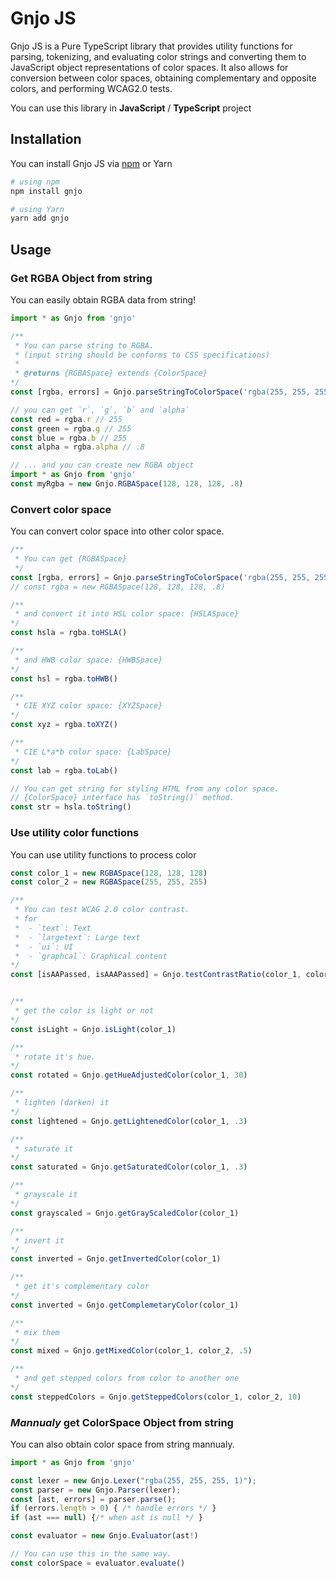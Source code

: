# Gnjo JS

Gnjo JS is a Pure TypeScript library that provides utility functions for parsing, tokenizing, and evaluating color strings and converting them to JavaScript object representations of color spaces. It also allows for conversion between color spaces, obtaining complementary and opposite colors, and performing WCAG2.0 tests.

You can use this library in **JavaScript** / **TypeScript** project

## Installation

You can install Gnjo JS via [npm](https://www.npmjs.com/package/gnjo) or Yarn

```bash
# using npm
npm install gnjo

# using Yarn
yarn add gnjo
```

## Usage

### Get RGBA Object from string

You can easily obtain RGBA data from string!

```ts
import * as Gnjo from 'gnjo'

/** 
 * You can parse string to RGBA.
 * (input string should be conforms to CSS specifications)
 * 
 * @returns {RGBASpace} extends {ColorSpace}
*/
const [rgba, errors] = Gnjo.parseStringToColorSpace('rgba(255, 255, 255, .8)')

// you can get `r`, `g`, `b` and `alpha`
const red = rgba.r // 255
const green = rgba.g // 255
const blue = rgba.b // 255
const alpha = rgba.alpha // .8

// ... and you can create new RGBA object
import * as Gnjo from 'gnjo'
const myRgba = new Gnjo.RGBASpace(128, 128, 128, .8)
```

### Convert color space

You can convert color space into other color space.

```ts
/**
 * You can get {RGBASpace}
 */
const [rgba, errors] = Gnjo.parseStringToColorSpace('rgba(255, 255, 255, .8)')
// const rgba = new RGBASpace(128, 128, 128, .8)

/**
 * and convert it into HSL color space: {HSLASpace}
*/
const hsla = rgba.toHSLA()

/**
 * and HWB color space: {HWBSpace}
*/
const hsl = rgba.toHWB()

/**
 * CIE XYZ color space: {XYZSpace}
*/
const xyz = rgba.toXYZ()

/**
 * CIE L*a*b color space: {LabSpace}
*/
const lab = rgba.toLab()

// You can get string for styling HTML from any color space.
// {ColorSpace} interface has `toString()` method.
const str = hsla.toString()
```

### Use utility color functions

You can use utility functions to process color

```ts
const color_1 = new RGBASpace(128, 128, 128)
const color_2 = new RGBASpace(255, 255, 255)

/**
 * You can test WCAG 2.0 color contrast.
 * for
 *  - `text`: Text
 *  - `largetext`: Large text
 *  - `ui`: UI 
 *  - `graphcal`: Graphical content
*/
const [isAAPassed, isAAAPassed] = Gnjo.testContrastRatio(color_1, color_1, "text")


/**
 * get the color is light or not
*/
const isLight = Gnjo.isLight(color_1)

/**
 * rotate it's hue.
*/
const rotated = Gnjo.getHueAdjustedColor(color_1, 30)

/**
 * lighten (darken) it
*/
const lightened = Gnjo.getLightenedColor(color_1, .3)

/**
 * saturate it
*/
const saturated = Gnjo.getSaturatedColor(color_1, .3)

/**
 * grayscale it
*/
const grayscaled = Gnjo.getGrayScaledColor(color_1)

/**
 * invert it
*/
const inverted = Gnjo.getInvertedColor(color_1)

/**
 * get it's complementary color
*/
const inverted = Gnjo.getComplemetaryColor(color_1)

/**
 * mix them
*/
const mixed = Gnjo.getMixedColor(color_1, color_2, .5)

/**
 * and get stepped colors from color to another one
*/
const steppedColors = Gnjo.getSteppedColors(color_1, color_2, 10)

```

### *Mannualy* get ColorSpace Object from string

You can also obtain color space from string mannualy.

```js
import * as Gnjo from 'gnjo'

const lexer = new Gnjo.Lexer("rgba(255, 255, 255, 1)");
const parser = new Gnjo.Parser(lexer);
const [ast, errors] = parser.parse();
if (errors.length > 0) { /* handle errors */ }
if (ast === null) {/* when ast is null */ }

const evaluator = new Gnjo.Evaluator(ast!)

// You can use this in the same way.
const colorSpace = evaluator.evaluate()
```